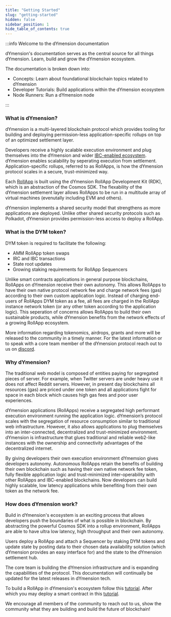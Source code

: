 ```yaml
---
title: "Getting Started"
slug: "getting-started"
hidden: false
sidebar_position: 1
hide_table_of_contents: true
---
```


:::info Welcome to the dYmension documentation

dYmension's documentation serves as the central source for all things dYmension. Learn, build and grow the dYmension ecosystem.

The documentation is broken down into:

- Concepts: Learn about foundational blockchain topics related to dYmension
- Developer Tutorials: Build applications within the dYmension ecosystem
- Node Runners: Run a dYmension node

:::

### What is dYmension?

dYmension is a multi-layered blockchain protocol which provides tooling for building and deploying permission-less application-specific rollups on top of an optimized settlement layer.

Developers receive a highly scalable execution environment and plug themselves into the dYmension and wider [IBC-enabled ecosystem](https://mapofzones.com/). dYmension enables scalability by seperating execution from settlement. Application-specific rollups, referred to as RollApps, is how the dYmension protocol scales in a secure, trust-minimized way.

Each [RollApp](/docs/concepts/rollapps.md) is built using the dYmension RollApp Development Kit (RDK), which is an abstraction of the Cosmos SDK. The flexability of the dYmension settlement layer allows RollApps to be run in a multitude array of virtual machines (evenutally including EVM and others).

dYmension implements a shared security model that strengthens as more applications are deployed. Unlike other shared security protocols such as Polkadot, dYmension provides permission-less access to deploy a RollApp.

### What is the DYM token?

DYM token is required to facilitate the following:

- AMM RollApp token swaps
- IRC and IBC transactions
- State root updates
- Growing staking requirements for RollApp Sequencers

Unlike smart contracts applications in general purpose blockchains, RollApps on dYmension receive their own autonomy. This allows RollApps to have their own native protocol network fee and charge network fees (gas) according to their own custom application logic. Instead of charging end-users of RollApps DYM token as a fee, all fees are charged in the RollApp instance network token (or any other token according to the application logic). This seperation of concerns allows RollApps to build their own sustainable products, while dYmension benefits from the network effects of a growing RollApp ecosystem.

More information regarding tokenomics, airdrops, grants and more will be released to the community in a timely manner. For the latest information or to speak with a core team member of the dYmension protocol reach out to us on [discord](http://discord.gg/mvnh3YVa2W).

### Why dYmension?

The traditional web model is composed of entities paying for segregated pieces of server. For example, when Twitter servers are under heavy use it does not affect Reddit servers. However, in present day blockchains all resources (gas) are priced under one token and all applications fight for space in each block which causes high gas fees and poor user experiences.

dYmension applications (RollApps) receive a segregated high performant execution environment running the application logic. dYmension’s protocol scales with the segregation of resource consumption similar to traditional web infrastructure. However, it also allows applications to plug themselves into an inter-connected, decentralized and trust-minimized environment. dYmension is infrastructure that glues traditional and reliable web2-like instances with the ownership and connectivity advantages of the decentralized internet.

By giving developers their own execution environment dYmemsion gives developers autonomy. Autonomous RollApps retain the benefits of building their own blockchain such as having their own native network fee token, fully flexible application logic and trust-minimized inter-operability with other RollApps and IBC-enabled blockchains. Now developers can build highly scalable, low latency applications while benefiting from their own token as the network fee.

### How does dYmension work?

Build in dYmension's ecosystem is an exciting process that allows developers push the boundaries of what is possible in blockchain. By abstracting the powerful Cosmos SDK into a rollup environment, RollApps are able to have ultra low latency, high throughput and their own autonomy.

Users deploy a RollApp and attach a Sequencer by staking DYM tokens and update state by posting data to their chosen data availability solution (which dYmension provides an easy interface for) and the state to the dYmension settlement hub.

The core team is building the dYmension infrastructure and is expanding the capabilities of the protocol. This documentation will continually be updated for the latest releases in dYmension tech.

To build a RollApp in dYmension's ecosystem follow this [tutorial](/tutorials/deploy-rollapp). After which you may deploy a smart contract in this [tutorial](/tutorials/deploy-sc).

We encourage all members of the community to reach out to us, show the community what they are building and build the future of blockchain!
